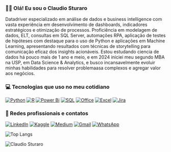 ### 👨‍💻 Olá! Eu sou o Claudio Sturaro 
Datadriver especializado em análise de dados e business intelligence com vasta experiência em desenvolvimento de dashboards, indicadores estratégicos e otimização de processos. Proficiência em modelagem de dados, ELT, consultas em SQL Server, automações RPA, aplicação de testes de hipóteses com destaque para o uso de Python e aplicações em Machine Learning, apresentando resultados com técnicas de storytelling para comunicação eficaz dos insights acionáveis. Estou estudando ciencia de dados há pouco mais de 1 ano e meio, e em 2024 iniciei meu segundo MBA na USP, em Data Science & Analytics, e busco incansavelmente evoluir minhas habilidades para resolver problemaasa complexos e agregar valor aos negócios.

### 💻 Tecnologias que uso no meu cotidiano
[![Python](https://img.shields.io/badge/Python-14354C?style=for-the-badge&logo=python&logoColor=white)]() 
[![R](https://img.shields.io/badge/R-276DC3?style=for-the-badge&logo=r&logoColor=white)]() 
[![Power Bi](https://img.shields.io/badge/PowerBI-F2C811?style=for-the-badge&logo=Power%20BI&logoColor=white)]() 
[![SQL](https://img.shields.io/badge/Microsoft_SQL_Server-CC2927?style=for-the-badge&logo=microsoft-sql-server&logoColor=white)]() 
[![Office](https://img.shields.io/badge/Microsoft_Office-D83B01?style=for-the-badge&logo=microsoft-office&logoColor=white)]() 
[![Excel](https://img.shields.io/badge/Microsoft_Excel-217346?style=for-the-badge&logo=microsoft-excel&logoColor=white)]()
[![Jira](https://img.shields.io/badge/Jira-0052CC?style=for-the-badge&logo=Jira&logoColor=white)]() 

### 📱 Redes profissionais e contatos
[![LinkedIn](https://img.shields.io/badge/LinkedIn-0077B5?style=for-the-badge&logo=linkedin&logoColor=white)](https://www.linkedin.com/in/claudiosturaro/) 
[![Kaggle](https://img.shields.io/badge/Kaggle-20BEFF?style=for-the-badge&logo=Kaggle&logoColor=white)](https://www.kaggle.com/sturarods) [![Medium](https://img.shields.io/badge/Medium-12100E?style=for-the-badge&logo=medium&logoColor=white)](https://medium.com/@sturaro.ds) 
[![Gmail](https://img.shields.io/badge/Gmail-D14836?style=for-the-badge&logo=gmail&logoColor=white)](https://www.google.com/intl/pt-BR/gmail/about/)
[![WhatsApp](https://img.shields.io/badge/WhatsApp-25D366?style=for-the-badge&logo=whatsapp&logoColor=white)](https://web.whatsapp.com/)

![Top Langs](https://github-readme-stats.vercel.app/api/top-langs/?username=sturaro-ds&layout=compact)

![Claudio Sturaro](https://github-readme-stats.vercel.app/api?username=sturaro-ds&show_icons=true&theme=gradiente)

